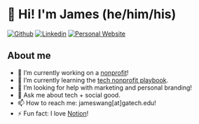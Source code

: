 # 👋 Hi! I'm James (he/him/his)

[![Github](https://img.shields.io/badge/-Github-000?style=flat&logo=Github&logoColor=white)](https://github.com/thejameswang)
[![Linkedin](https://img.shields.io/badge/-LinkedIn-blue?style=flat&logo=Linkedin&logoColor=white)](https://www.linkedin.com/in/thejameswang/)
[![Personal Website](https://img.shields.io/badge/-Website-green)](https://thejameswang.me/)

<!-- <br /> -->

## About me

- 🔭 I’m currently working on a [nonprofit](https://hack4impact.org/)!
- 🌱 I’m currently learning the [tech nonprofit playbook](https://www.ffwd.org/playbook/).
- 🤔 I’m looking for help with marketing and personal branding!
- 💬 Ask me about tech + social good.
- 📫 How to reach me: jameswang[at]gatech.edu!
- ⚡ Fun fact: I love [Notion](https://www.notion.so/thejameswang/James-s-Lab-ab240025ea9243f2beef15807b3df6d9)!
